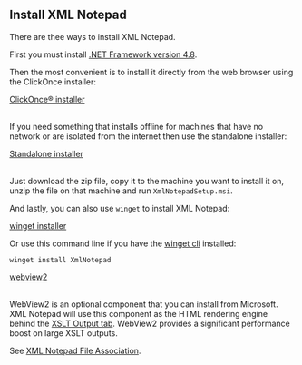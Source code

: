 ## Install XML Notepad

There are thee ways to install XML Notepad.

First you must install [.NET Framework version 4.8](https://dotnet.microsoft.com/en-us/download/dotnet-framework/net48).

Then the most convenient is to install it directly from the web browser using the ClickOnce installer:

<div>
<a href="https://lovettsoftwarestorage.blob.core.windows.net/downloads/XmlNotepad/XmlNotepad.application"
   class="btn btn-primary mt-20 mr-30" target="_blank">ClickOnce® installer</a>
<br/>
<br/>
</div>

If you need something that installs offline for machines that have no network or are isolated from the internet then use
the standalone installer:

<div>
<a href="https://lovettsoftwarestorage.blob.core.windows.net/downloads/XmlNotepad/XmlNotepadSetup.zip"
   class="btn btn-primary mt-20 mr-30" target="_blank">Standalone installer</a>
<br/>
<br/>
</div>

Just download the zip file, copy it to the machine you want to install it on, unzip the file on that machine and run
`XmlNotepadSetup.msi`.

And lastly, you can also use `winget` to install XML Notepad:

<a href="https://winget.run/pkg/Microsoft/XMLNotepad" class="btn btn-primary mt-20 mr-30" target="_blank">winget
   installer</a>

Or use this command line if you have the [winget cli](https://github.com/microsoft/winget-cli) installed:

```shell
winget install XmlNotepad
```

<div>
<a href="https://docs.microsoft.com/en-us/DeployOffice/webview2-install"
   class="btn btn-primary mt-20 mr-30" target="_blank"> webview2</a>
<br/>
<br/>
</div>

WebView2 is an optional component that you can install from Microsoft. XML Notepad will use this component as the HTML
rendering engine behind the [XSLT Output tab](help/xslt.md). WebView2 provides a significant performance boost on large
XSLT outputs.

See [XML Notepad File Association](help/fileassociation.md).